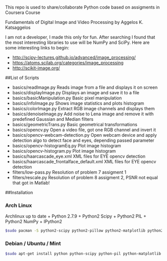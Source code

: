 This repo is used to share/collaborate Python code based on assigments in  Coursera Course 


Fundamentals of Digital Image and Video Processing
by Aggelos K. Katsaggelos

I am not a developer, I made this only for fun. After searching I found that the most interesting libraries to use will be NumPy and SciPy.
Here are some interesting links to begin:

* http://scipy-lectures.github.io/advanced/image_processing/
* https://atoms.scilab.org/categories/image_processing
* http://scikit-image.org/

##List of Scripts

- basics/readImage.py           Reads image from a file and displays it on screen
- basics/displayImage.py        Displays an image and save it to a file
- basics/basicManipulation.py   Basic pixel manipulation
- basics/infoImage.py           Shows image statistics and plots histogram
- basics/colorImage.py          Extract RGB image channels and displays them
- basics/denoiseImage.py	Add noise to Lena image and remove it with predefined Gaussian and Median filters
- basics/geometricTrans.py	Basic geometrical transformations
- basics/opencv.py		Open a video file, got one RGB channel and invert it
- basics/opencv-webcam-detection.py Open webcam device and apply detection algo to detect face and eyes, depending passed parameter
- basics/opencv-histogramEq.py  Plot image histogram
- basics/opencv-histogram.py    Plot image histogram
- basics/haarcascade_eye.xml    XML files for EYE opencv detection
- basics/haarcascade_frontalface_default.xml	XML files for EYE opencv detection
- filters/low-pass.py		Resolution of problem 7 assigment 1
- filters/rescale.py            Resolution of problem 8 assigment 2, PSNR not equal that got in Matlab!


##Installation

### Arch Linux
Archlinux up to date + Python 2.7.9 + Python2 Scipy + Python2 PIL + Python2 NumPy + IPython2

```sh
$sudo pacman -S python2-scipy python2-pillow python2-matplotlib python2-numpy
```

### Debian / Ubuntu / Mint
```sh
$sudo apt-get install python python-scipy python-pil python-matplotlib python-numpy
```

